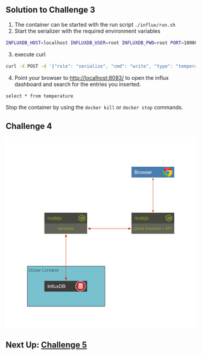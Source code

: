 ## Solution to Challenge 3

1. The container can be started with the run script `./influx/run.sh`
2. Start the serializer with the required environment variables

```sh
INFLUXDB_HOST=localhost INFLUXDB_USER=root INFLUXDB_PWD=root PORT=10000 node .
```

3. execute curl

```sh
curl -X POST -d '{"role": "serialize", "cmd": "write", "type": "temperature", "value": 32}' http://localhost:10000/act  --headerntent-Type:application/json"
```

4. Point your browser to [http://localhost:8083/]() to open the influx dashboard and search for the entries you inserted.

```
select * from temperature
```

Stop the container by using the `docker kill` or `docker stop` commands.


## Challenge 4

![image](../images/challenge4.png)



## Next Up: [Challenge 5](../challenge5/README.md)